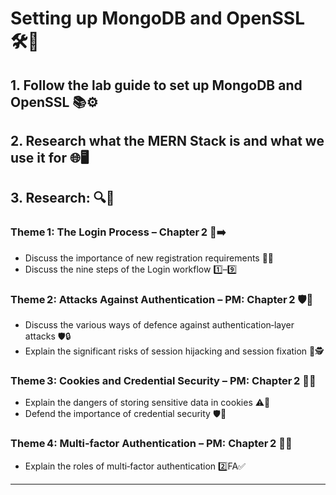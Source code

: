 # **Setting up MongoDB and OpenSSL 🛠️🔐**

## 1. Follow the lab guide to set up MongoDB and OpenSSL 📚⚙️

## 2. Research what the MERN Stack is and what we use it for 🌐🖥️

## 3. Research: 🔍📖

### Theme 1: The Login Process – Chapter 2 🔑➡️

* Discuss the importance of new registration requirements 📝✅
* Discuss the nine steps of the Login workflow 1️⃣–9️⃣

### Theme 2: Attacks Against Authentication – PM: Chapter 2 🛡️🚨

* Discuss the various ways of defence against authentication‑layer attacks 🛡️🔒
* Explain the significant risks of session hijacking and session fixation 🚫🕵️

### Theme 3: Cookies and Credential Security – PM: Chapter 2 🍪🔏

* Explain the dangers of storing sensitive data in cookies ⚠️🍪
* Defend the importance of credential security 🛡️🔑

### Theme 4: Multi‑factor Authentication – PM: Chapter 2 📲🔐

* Explain the roles of multi‑factor authentication 2️⃣FA✅

---
